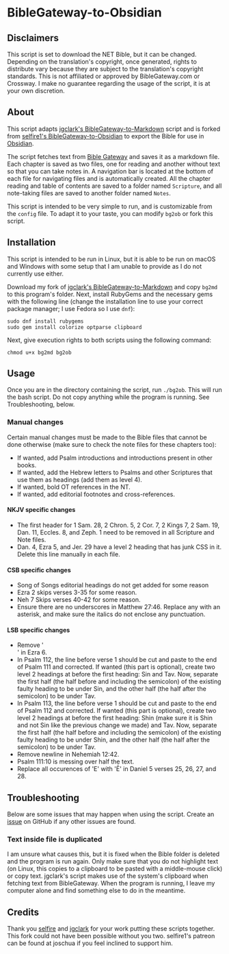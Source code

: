 # BibleGateway-to-Obsidian

## Disclaimers

This script is set to download the NET Bible, but it can be changed. Depending on the translation's copyright, once generated, rights to distribute vary because they are subject to the translation's copyright standards. This is not affiliated or approved by BibleGateway.com or Crossway. I make no guarantee regarding the usage of the script, it is at your own discretion.

## About

This script adapts [jgclark's BibleGateway-to-Markdown](https://github.com/jgclark/BibleGateway-to-Markdown) script and is forked from [selfire1's BibleGateway-to-Obsidian](https://github.com/selfire1/BibleGateway-to-Obsidian) to export the Bible for use in [Obsidian](https://obsidian.md/).

The script fetches text from [Bible Gateway](https://www.biblegateway.com/) and saves it as a markdown file. Each chapter is saved as two files, one for reading and another without text so that you can take notes in. A navigation bar is located at the bottom of each file for navigating files and is automatically created. All the chapter reading and table of contents are saved to a folder named `Scripture`, and all note-taking files are saved to another folder named `Notes`.

This script is intended to be very simple to run, and is customizable from the `config` file. To adapt it to your taste, you can modify `bg2ob` or fork this script.

## Installation

This script is intended to be run in Linux, but it is able to be run on macOS and Windows with some setup that I am unable to provide as I do not currently use either.

Download my fork of [jgclark's BibleGateway-to-Markdown](https://github.com/prestonharberts/biblegateway-to-markdown) and copy `bg2md` to this program's folder. Next, install RubyGems and the necessary gems with the following line (change the installation line to use your correct package manager; I use Fedora so I use `dnf`):

```
sudo dnf install rubygems
sudo gem install colorize optparse clipboard
```

Next, give execution rights to both scripts using the following command:

```
chmod u+x bg2md bg2ob
```

## Usage

Once you are in the directory containing the script, run `./bg2ob`. This will run the bash script. Do not copy anything while the program is running. See Troubleshooting, below.

### Manual changes

Certain manual changes must be made to the Bible files that cannot be done otherwise (make sure to check the note files for these chapters too):

- If wanted, add Psalm introductions and introductions present in other books.
- If wanted, add the Hebrew letters to Psalms and other Scriptures that use them as headings (add them as level 4).
- If wanted, bold OT references in the NT.
- If wanted, add editorial footnotes and cross-references.

#### NKJV specific changes

- The first header for 1 Sam. 28, 2 Chron. 5, 2 Cor. 7, 2 Kings 7, 2 Sam. 19, Dan. 11, Eccles. 8, and Zeph. 1 need to be removed in all Scripture and Note files.
- Dan. 4, Ezra 5, and Jer. 29 have a level 2 heading that has junk CSS in it. Delete this line manually in each file.

#### CSB specific changes

- Song of Songs editorial headings do not get added for some reason
- Ezra 2 skips verses 3-35 for some reason.
- Neh 7 Skips verses 40-42 for some reason.
- Ensure there are no underscores in Matthew 27:46. Replace any with an asterisk, and make sure the italics do not enclose any punctuation.

#### LSB specific changes

- Remove '<div class ="left-1">' in Ezra 6.
- In Psalm 112, the line before verse 1 should be cut and paste to the end of Psalm 111 and corrected. If wanted (this part is optional), create two level 2 headings at before the first heading: Sin and Tav. Now, separate the first half (the half before and including the semicolon) of the existing faulty heading to be under Sin, and the other half (the half after the semicolon) to be under Tav.
- In Psalm 113, the line before verse 1 should be cut and paste to the end of Psalm 112 and corrected. If wanted (this part is optional), create two level 2 headings at before the first heading: Shin (make sure it is Shin and not Sin like the previous change we made) and Tav. Now, separate the first half (the half before and including the semicolon) of the existing faulty heading to be under Shin, and the other half (the half after the semicolon) to be under Tav.
- Remove newline in Nehemiah 12:42.
- Psalm 111:10 is messing over half the text.
- Replace all occurences of 'E' with 'Ē' in Daniel 5 verses 25, 26, 27, and 28.

## Troubleshooting

Below are some issues that may happen when using the script. Create an [issue](https://github.com/prestonharberts/biblegateway-to-obsidian/issues) on GitHub if any other issues are found.

### Text inside file is duplicated

I am unsure what causes this, but it is fixed when the Bible folder is deleted and the program is run again. Only make sure that you do not highlight text (on Linux, this copies to a clipboard to be pasted with a middle-mouse click) or copy text. jgclark's script makes use of the system's clipboard when fetching text from BibleGateway. When the program is running, I leave my computer alone and find something else to do in the meantime.

## Credits

Thank you [selfire](https://github.com/selfire1) and [jgclark](https://github.com/jgclark) for your work putting these scripts together. This fork could not have been possible without you two. selfire1's patreon can be found at joschua if you feel inclined to support him.
